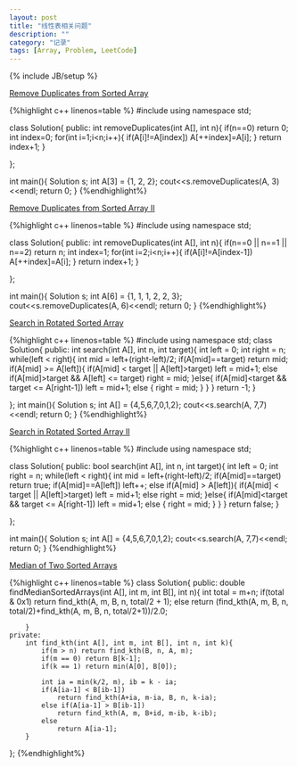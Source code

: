 ```yaml
---
layout: post
title: "线性表相关问题"
description: ""
category: "记录"
tags: [Array, Problem, LeetCode]
---
```

{% include JB/setup %}


[Remove Duplicates from Sorted Array](https://oj.leetcode.com/problems/remove-duplicates-from-sorted-array/)

{%highlight c++  linenos=table %}
#include <iostream>
using namespace std;

class Solution{
	public:
		int removeDuplicates(int A[], int n){
			if(n==0) return 0;
			int index=0;
			for(int i=1;i<n;i++){
				if(A[i]!=A[index])
					A[++index]=A[i];
			}
			return index+1;
		}

};

int main(){
	Solution s;
	int A[3] = {1, 2, 2};
	cout<<s.removeDuplicates(A, 3)<<endl;
	return 0;
}
{%endhighlight%}



[Remove Duplicates from Sorted Array II ](https://oj.leetcode.com/problems/remove-duplicates-from-sorted-array-ii/)

{%highlight c++  linenos=table %}
#include <iostream>
using namespace std;

class Solution{
	public:
		int removeDuplicates(int A[], int n){
			if(n==0 || n==1 || n==2) return n;
			int index=1;
			for(int i=2;i<n;i++){
				if(A[i]!=A[index-1])
					A[++index]=A[i];
			}
			return index+1;
		}

};

int main(){
	Solution s;
	int A[6] = {1, 1, 1, 2, 2, 3};
	cout<<s.removeDuplicates(A, 6)<<endl;
	return 0;
}
{%endhighlight%}

[Search in Rotated Sorted Array](https://oj.leetcode.com/problems/search-in-rotated-sorted-array/)

{%highlight c++  linenos=table %}
#include <iostream>
using namespace std;
class Solution{
	public:
		int search(int A[], int n, int target){
			int left = 0;
			int right = n;
			while(left < right){
				int mid = left+(right-left)/2;
				if(A[mid]==target)
					return mid;
				if(A[mid] >= A[left]){
					if(A[mid] < target || A[left]>target)
						left = mid+1;
					else if(A[mid]>target && A[left] <= target)
						right = mid;
				}else{
					if(A[mid]<target && target <= A[right-1])
						left = mid+1;
					else {
						right = mid;
					}
				}
			}
			return -1;
		}

};
int main(){
	Solution s;
	int A[] = {4,5,6,7,0,1,2};
	cout<<s.search(A, 7,7)<<endl;
	return 0;
}
{%endhighlight%}


[Search in Rotated Sorted Array II](https://oj.leetcode.com/problems/search-in-rotated-sorted-array-ii/)

{%highlight c++  linenos=table %}
#include <iostream>
using namespace std;

class Solution{
	public:
		bool search(int A[], int n, int target){
			int left = 0;
			int right = n;
			while(left < right){
				int mid = left+(right-left)/2;
				if(A[mid]==target)
					return true;
				if(A[mid]==A[left])
					left++;
				else if(A[mid] > A[left]){
					if(A[mid] < target || A[left]>target)
						left = mid+1;
					else
						right = mid;
				}else{
					if(A[mid]<target && target <= A[right-1])
						left = mid+1;
					else {
						right = mid;
					}
				}
			}
			return false;
		}

};


int main(){
	Solution s;
	int A[] = {4,5,6,7,0,1,2};
	cout<<s.search(A, 7,7)<<endl;
	return 0;
}
{%endhighlight%}

[Median of Two Sorted Arrays ](https://oj.leetcode.com/problems/median-of-two-sorted-arrays/)

{%highlight c++  linenos=table %}
class Solution{
	public:
		double findMedianSortedArrays(int A[], int m, int B[], int n){
			int total = m+n;
			if(total & 0x1)
				return find_kth(A, m, B, n, total/2 + 1);
			else
				return (find_kth(A, m, B, n, total/2)+find_kth(A, m, B, n, total/2+1))/2.0;
		
		}
	private:
		int find_kth(int A[], int m, int B[], int n, int k){
			if(m > n) return find_kth(B, n, A, m);
			if(m == 0) return B[k-1];
			if(k == 1) return min(A[0], B[0]);
			
			int ia = min(k/2, m), ib = k - ia;
			if(A[ia-1] < B[ib-1])
				return find_kth(A+ia, m-ia, B, n, k-ia);
			else if(A[ia-1] > B[ib-1])
				return find_kth(A, m, B+id, m-ib, k-ib);
			else
				return A[ia-1];
		}

};
{%endhighlight%}

